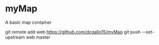 # myMap
A basic map container

git remote add web https://github.com/dcgallo15/myMap
git push --set-upstream web master
